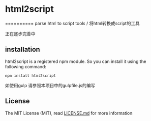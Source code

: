 # html2script
==========
parse html to script tools / 将html转换成script的工具

正在逐步完善中

## installation
html2script is a registered npm module. So you can install it using the following command:
```
npm install html2script
```

如使用gulp 请参照本项目中的gulpfile.js的编写

License
-------

The MIT License (MIT), read [LICENSE.md](./LICENSE.md) for more information